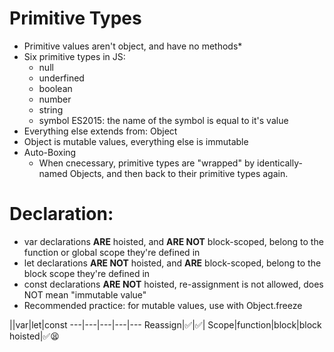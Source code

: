 # Primitive Types
* Primitive values aren't object, and have no methods*
* Six primitive types in JS:
    * null
    * underfined
    * boolean
    * number
    * string
    * symbol ES2015: the name of the symbol is equal to it's value
* Everything else extends from: Object 
* Object is mutable values, everything else is immutable
* Auto-Boxing
    * When cnecessary, primitive types are "wrapped" by identically-named Objects, and then back to their primitive types again.
# Declaration:
* var declarations **ARE** hoisted, and **ARE NOT** block-scoped, belong to the function or global scope they're defined in
* let declarations **ARE NOT** hoisted, and **ARE** block-scoped, belong to the block scope they're defined in
* const declarations **ARE NOT** hoisted, re-assignment is not allowed, does NOT mean "immutable value"
* Recommended practice: for mutable values, use with Object.freeze

||var|let|const
---|---|---|---|---
Reassign|✅|✅|
Scope|function|block|block
hoisted|✅😫
